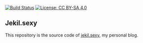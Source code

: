 [![Build Status](https://travis-ci.org/jekil/jekil.sexy.svg?branch=master)](https://travis-ci.org/jekil/jekil.sexy)
[![License: CC BY-SA 4.0](https://licensebuttons.net/l/by-sa/4.0/80x15.png)](http://creativecommons.org/licenses/by-sa/4.0/)

Jekil.sexy
----------

This repository is the source code of [jekil.sexy](https://jekil.sexy), my personal blog.
